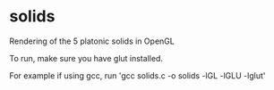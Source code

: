 # solids
Rendering of the 5 platonic solids in OpenGL

To run, make sure you have glut installed. 

For example if using gcc, run 'gcc solids.c -o solids -lGL -lGLU -lglut'

